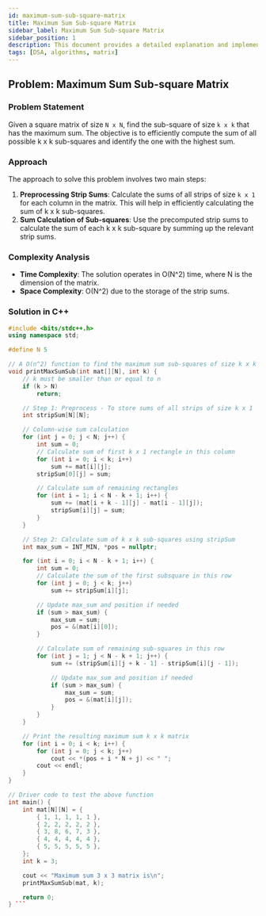 ```yaml
---
id: maximum-sum-sub-square-matrix
title: Maximum Sum Sub-square Matrix
sidebar_label: Maximum Sum Sub-square Matrix
sidebar_position: 1
description: This document provides a detailed explanation and implementation for finding the maximum sum of a k x k sub-square matrix within a given n x n matrix.
tags: [DSA, algorithms, matrix]
---
```


## Problem: Maximum Sum Sub-square Matrix

### Problem Statement
Given a square matrix of size `N x N`, find the sub-square of size `k x k` that has the maximum sum. The objective is to efficiently compute the sum of all possible k x k sub-squares and identify the one with the highest sum.

### Approach
The approach to solve this problem involves two main steps:

1. **Preprocessing Strip Sums**: Calculate the sums of all strips of size `k x 1` for each column in the matrix. This will help in efficiently calculating the sum of k x k sub-squares.
2. **Sum Calculation of Sub-squares**: Use the precomputed strip sums to calculate the sum of each k x k sub-square by summing up the relevant strip sums.

### Complexity Analysis
- **Time Complexity**: The solution operates in O(N^2) time, where N is the dimension of the matrix.
- **Space Complexity**: O(N^2) due to the storage of the strip sums.

### Solution in C++

```cpp
#include <bits/stdc++.h>
using namespace std;

#define N 5

// A O(n^2) function to find the maximum sum sub-squares of size k x k in a given matrix of size n x n
void printMaxSumSub(int mat[][N], int k) {
    // k must be smaller than or equal to n
    if (k > N)
        return;

    // Step 1: Preprocess - To store sums of all strips of size k x 1
    int stripSum[N][N];

    // Column-wise sum calculation
    for (int j = 0; j < N; j++) {
        int sum = 0;
        // Calculate sum of first k x 1 rectangle in this column
        for (int i = 0; i < k; i++)
            sum += mat[i][j];
        stripSum[0][j] = sum;

        // Calculate sum of remaining rectangles
        for (int i = 1; i < N - k + 1; i++) {
            sum += (mat[i + k - 1][j] - mat[i - 1][j]);
            stripSum[i][j] = sum;
        }
    }

    // Step 2: Calculate sum of k x k sub-squares using stripSum
    int max_sum = INT_MIN, *pos = nullptr;

    for (int i = 0; i < N - k + 1; i++) {
        int sum = 0;
        // Calculate the sum of the first subsquare in this row
        for (int j = 0; j < k; j++)
            sum += stripSum[i][j];

        // Update max_sum and position if needed
        if (sum > max_sum) {
            max_sum = sum;
            pos = &(mat[i][0]);
        }

        // Calculate sum of remaining sub-squares in this row
        for (int j = 1; j < N - k + 1; j++) {
            sum += (stripSum[i][j + k - 1] - stripSum[i][j - 1]);

            // Update max_sum and position if needed
            if (sum > max_sum) {
                max_sum = sum;
                pos = &(mat[i][j]);
            }
        }
    }

    // Print the resulting maximum sum k x k matrix
    for (int i = 0; i < k; i++) {
        for (int j = 0; j < k; j++)
            cout << *(pos + i * N + j) << " ";
        cout << endl;
    }
}

// Driver code to test the above function
int main() {
    int mat[N][N] = {
        { 1, 1, 1, 1, 1 },
        { 2, 2, 2, 2, 2 },
        { 3, 8, 6, 7, 3 },
        { 4, 4, 4, 4, 4 },
        { 5, 5, 5, 5, 5 },
    };
    int k = 3;

    cout << "Maximum sum 3 x 3 matrix is\n";
    printMaxSumSub(mat, k);

    return 0;
} ```
